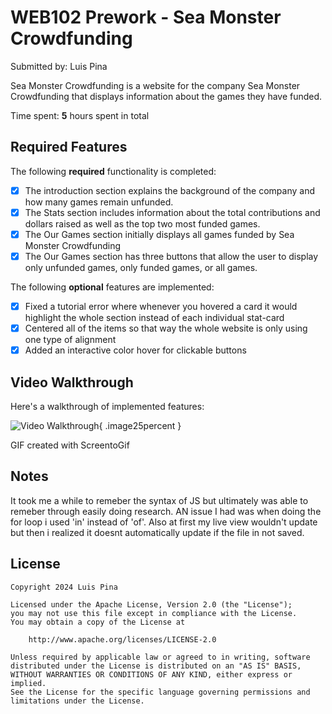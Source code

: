 # WEB102 Prework - Sea Monster Crowdfunding

Submitted by: Luis Pina

Sea Monster Crowdfunding is a website for the company Sea Monster Crowdfunding that displays information about the games they have funded.

Time spent: **5** hours spent in total

## Required Features

The following **required** functionality is completed:

* [x] The introduction section explains the background of the company and how many games remain unfunded.
* [x] The Stats section includes information about the total contributions and dollars raised as well as the top two most funded games.
* [x] The Our Games section initially displays all games funded by Sea Monster Crowdfunding
* [x] The Our Games section has three buttons that allow the user to display only unfunded games, only funded games, or all games.

The following **optional** features are implemented:

* [x] Fixed a tutorial error where whenever you hovered a card it would highlight the whole section instead of each individual stat-card
* [x] Centered all of the items so that way the whole website is only using one type of alignment
* [x] Added an interactive color hover for clickable buttons 

## Video Walkthrough

Here's a walkthrough of implemented features:

![Video Walkthrough](https://i.imgur.com/KJ9cZBl.gif){ .image25percent }

<!-- Replace this with whatever GIF tool you used! -->
GIF created with ScreentoGif  
<!-- Recommended tools:
[Kap](https://getkap.co/) for macOS
[ScreenToGif](https://www.screentogif.com/) for Windows
[peek](https://github.com/phw/peek) for Linux. -->

## Notes

It took me a while to remeber the syntax of JS but ultimately was able to remeber through easily doing research. AN issue I had was when doing the for loop i used 'in' instead of 'of'. Also at first my live view wouldn't update but then i realized it doesnt automatically update if the file in not saved.

## License

    Copyright 2024 Luis Pina

    Licensed under the Apache License, Version 2.0 (the "License");
    you may not use this file except in compliance with the License.
    You may obtain a copy of the License at

        http://www.apache.org/licenses/LICENSE-2.0

    Unless required by applicable law or agreed to in writing, software
    distributed under the License is distributed on an "AS IS" BASIS,
    WITHOUT WARRANTIES OR CONDITIONS OF ANY KIND, either express or implied.
    See the License for the specific language governing permissions and
    limitations under the License.
